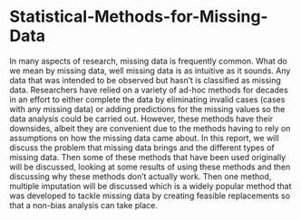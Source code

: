 # Statistical-Methods-for-Missing-Data
In many aspects of research, missing data is frequently common. What do
we mean by missing data, well missing data is as intuitive as it sounds. Any
data that was intended to be observed but hasn’t is classified as missing data.
Researchers have relied on a variety of ad-hoc methods for decades in an effort
to either complete the data by eliminating invalid cases (cases with any missing
data) or adding predictions for the missing values so the data analysis could
be carried out. However, these methods have their downsides, albeit they are
convenient due to the methods having to rely on assumptions on how the missing
data came about. In this report, we will discuss the problem that missing data
brings and the different types of missing data. Then some of these methods that
have been used originally will be discussed, looking at some results of using these
methods and then discussing why these methods don’t actually work. Then one
method, multiple imputation will be discussed which is a widely popular method
that was developed to tackle missing data by creating feasible replacements so
that a non-bias analysis can take place.
